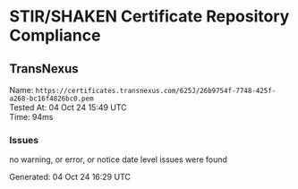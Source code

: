 # STIR/SHAKEN Certificate Repository Compliance

## TransNexus

Name: `https://certificates.transnexus.com/625J/26b9754f-7748-425f-a268-bc16f4826bc0.pem`\
Tested At: 04 Oct 24 15:49 UTC\
Time: 94ms

### Issues

no warning, or error, or notice date level issues were found

Generated: 04 Oct 24 16:29 UTC